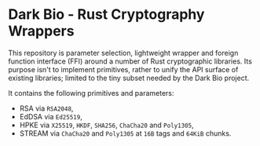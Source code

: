 # Dark Bio - Rust Cryptography Wrappers

This repository is parameter selection, lightweight wrapper and foreign function interface (FFI) around a number of Rust cryptographic libraries. Its purpose isn't to implement primitives, rather to unify the API surface of existing libraries; limited to the tiny subset needed by the Dark Bio project.

It contains the following primitives and parameters:

- RSA via `RSA2048`,
- EdDSA via `Ed25519`,
- HPKE via `X25519`, `HKDF`, `SHA256`, `ChaCha20` and `Poly1305`,
- STREAM via `ChaCha20` and `Poly1305` at `16B` tags and `64KiB` chunks.
